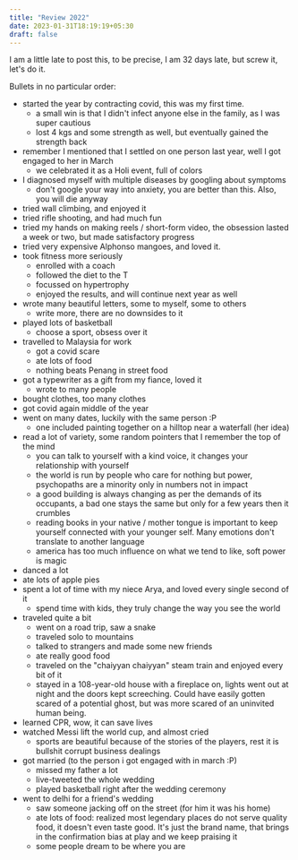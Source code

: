 ```yaml
---
title: "Review 2022"
date: 2023-01-31T18:19:19+05:30
draft: false
---
```


I am a little late to post this, to be precise, I am 32 days late, but screw it, let's do it.

Bullets in no particular order:

- started the year by contracting covid, this was my first time. 
    - a small win is that I didn't infect anyone else in the family, as I was super cautious       
    - lost 4 kgs and some strength as well, but eventually gained the strength back
- remember I mentioned that I settled on one person last year, well I got engaged to her in March
    - we celebrated it as a Holi event, full of colors
- I diagnosed myself with multiple diseases by googling about symptoms
    - don't google your way into anxiety, you are better than this. Also, you will die anyway
- tried wall climbing, and enjoyed it
- tried rifle shooting, and had much fun
- tried my hands on making reels / short-form video, the obsession lasted a week or two, but made satisfactory progress
- tried very expensive Alphonso mangoes, and loved it.
- took fitness more seriously
    - enrolled with a coach
    - followed the diet to the T
    - focussed on hypertrophy
    - enjoyed the results, and will continue next year as well
- wrote many beautiful letters, some to myself, some to others
    - write more, there are no downsides to it
- played lots of basketball
    - choose a sport, obsess over it
- travelled to Malaysia for work
    - got a covid scare
    - ate lots of food
    - nothing beats Penang in street food
- got a typewriter as a gift from my fiance, loved it
    - wrote to many people
- bought clothes, too many clothes
- got covid again middle of the year
- went on many dates, luckily with the same person :P
    - one included painting together on a hilltop near a waterfall (her idea)   
- read a lot of variety, some random pointers that I remember the top of the mind
    - you can talk to yourself with a kind voice, it changes your relationship with yourself
    - the world is run by people who care for nothing but power, psychopaths are a minority only in numbers not in impact
    - a good building is always changing as per the demands of its occupants, a bad one stays the same but only for a few years then it crumbles
    - reading books in your native / mother tongue is important to keep yourself connected with your younger self. Many emotions don't translate to another language
    - america has too much influence on what we tend to like, soft power is magic
- danced a lot
- ate lots of apple pies
- spent a lot of time with my niece Arya, and loved every single second of it
    - spend time with kids, they truly change the way you see the world
- traveled quite a bit
    - went on a road trip, saw a snake
    - traveled solo to mountains
    - talked to strangers and made some new friends
    - ate really good food
    - traveled on the "chaiyyan chaiyyan" steam train and enjoyed every bit of it
    - stayed in a 108-year-old house with a fireplace on, lights went out at night and the doors kept screeching. Could have easily gotten scared of a potential ghost, but was more scared of an uninvited human being.
- learned CPR, wow, it can save lives
- watched Messi lift the world cup, and almost cried
    - sports are beautiful because of the stories of the players, rest it is bullshit corrupt business dealings
- got married (to the person i got engaged with in march :P)
    - missed my father a lot
    - live-tweeted the whole wedding
    - played basketball right after the wedding ceremony
- went to delhi for a friend's wedding
    - saw someone jacking off on the street (for him it was his home)
    - ate lots of food: realized most legendary places do not serve quality food, it doesn't even taste good. It's just the brand name, that brings in the confirmation bias at play and we keep praising it
    - some people dream to be where you are


